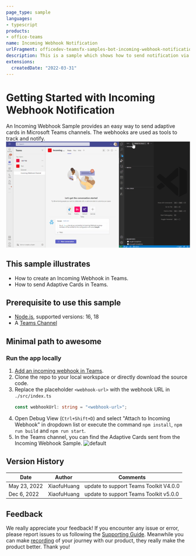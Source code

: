 ```yaml
---
page_type: sample
languages:
- typescript
products:
- office-teams
name: Incoming Webhook Notification
urlFragment: officedev-teamsfx-samples-bot-incoming-webhook-notification
description: This is a sample which shows how to send notification via Incoming Webhook in Microsoft Teams channels.
extensions:
  createdDate: "2022-03-31"
---
```

# Getting Started with Incoming Webhook Notification
An Incoming Webhook Sample provides an easy way to send adaptive cards in Microsoft Teams channels. The webhooks are used as tools to track and notify.
![Incoming Webhook Overall](./assets/sampleDemo.gif)

## This sample illustrates
- How to create an Incoming Webhook in Teams.
- How to send Adaptive Cards in Teams.

## Prerequisite to use this sample
- [Node.js](https://nodejs.org/), supported versions: 16, 18
- A [Teams Channel](https://docs.microsoft.com/en-us/microsoftteams/teams-channels-overview)

## Minimal path to awesome
### Run the app locally
1. [Add an incoming webhook in Teams](https://docs.microsoft.com/en-us/microsoftteams/platform/webhooks-and-connectors/how-to/add-incoming-webhook#create-an-incoming-webhook-1). 
1. Clone the repo to your local workspace or directly download the source code.
1. Replace the placeholder `<webhook-url>` with the webhook URL in `./src/index.ts`
    ```ts
    const webhookUrl: string = "<webhook-url>";
    ```
1. Open Debug View (`Ctrl+Shift+D`) and select "Attach to Incoming Webhook" in dropdown list or execute the command `npm install`, `npm run build` and `npm run start`. 
1. In the Teams channel, you can find the Adaptive Cards sent from the Incoming Webhook Sample. 
![default](./images/default.jpg)

## Version History
| Date         | Author       | Comments                               |
| ------------ | ------------ | -------------------------------------- |
| May 23, 2022 | XiaofuHuang  | update to support Teams Toolkit V4.0.0 |
| Dec 6, 2022  | XiaofuHuang  | update to support Teams Toolkit v5.0.0 |

## Feedback
We really appreciate your feedback! If you encounter any issue or error, please report issues to us following the [Supporting Guide](https://github.com/OfficeDev/TeamsFx-Samples/blob/dev/SUPPORT.md). Meanwhile you can make [recording](https://aka.ms/teamsfx-record) of your journey with our product, they really make the product better. Thank you!